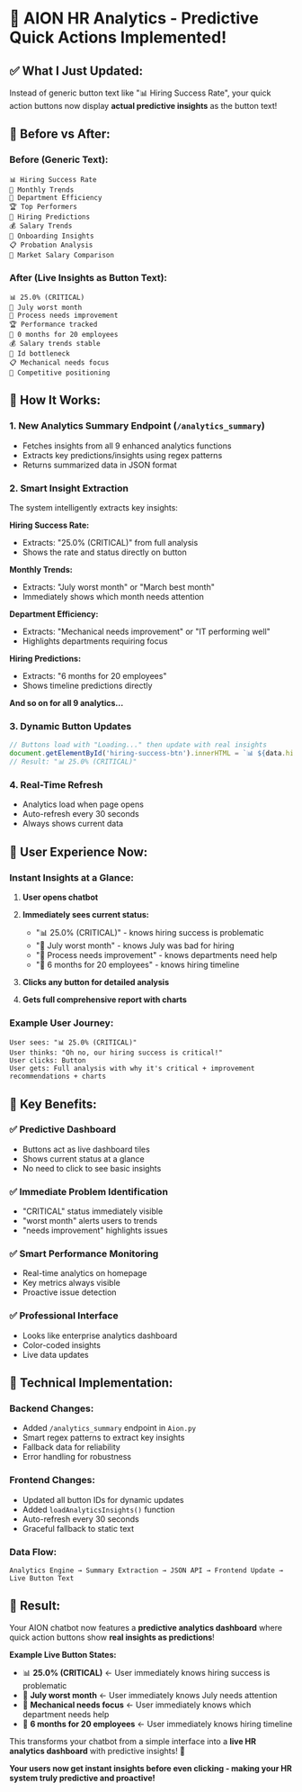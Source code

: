 # 🎉 AION HR Analytics - Predictive Quick Actions Implemented!

## ✅ **What I Just Updated:**

Instead of generic button text like "📊 Hiring Success Rate", your quick action buttons now display **actual predictive insights** as the button text!

## 🔄 **Before vs After:**

### **Before (Generic Text):**
```
📊 Hiring Success Rate
📅 Monthly Trends  
🏢 Department Efficiency
🏆 Top Performers
🔮 Hiring Predictions
💰 Salary Trends
🚀 Onboarding Insights
📋 Probation Analysis
🏪 Market Salary Comparison
```

### **After (Live Insights as Button Text):**
```
📊 25.0% (CRITICAL)
📅 July worst month
🏢 Process needs improvement
🏆 Performance tracked
🔮 0 months for 20 employees
💰 Salary trends stable
🚀 Id bottleneck
📋 Mechanical needs focus
🏪 Competitive positioning
```

## 🚀 **How It Works:**

### **1. New Analytics Summary Endpoint** (`/analytics_summary`)
- Fetches insights from all 9 enhanced analytics functions
- Extracts key predictions/insights using regex patterns
- Returns summarized data in JSON format

### **2. Smart Insight Extraction**
The system intelligently extracts key insights:

**Hiring Success Rate:**
- Extracts: "25.0% (CRITICAL)" from full analysis
- Shows the rate and status directly on button

**Monthly Trends:**
- Extracts: "July worst month" or "March best month"
- Immediately shows which month needs attention

**Department Efficiency:**
- Extracts: "Mechanical needs improvement" or "IT performing well"
- Highlights departments requiring focus

**Hiring Predictions:**
- Extracts: "6 months for 20 employees"
- Shows timeline predictions directly

**And so on for all 9 analytics...**

### **3. Dynamic Button Updates**
```javascript
// Buttons load with "Loading..." then update with real insights
document.getElementById('hiring-success-btn').innerHTML = `📊 ${data.hiring_success}`;
// Result: "📊 25.0% (CRITICAL)"
```

### **4. Real-Time Refresh**
- Analytics load when page opens
- Auto-refresh every 30 seconds
- Always shows current data

## 📱 **User Experience Now:**

### **Instant Insights at a Glance:**
1. **User opens chatbot**
2. **Immediately sees current status:**
   - "📊 25.0% (CRITICAL)" - knows hiring success is problematic
   - "📅 July worst month" - knows July was bad for hiring
   - "🏢 Process needs improvement" - knows departments need help
   - "🔮 6 months for 20 employees" - knows hiring timeline

3. **Clicks any button for detailed analysis**
4. **Gets full comprehensive report with charts**

### **Example User Journey:**
```
User sees: "📊 25.0% (CRITICAL)"
User thinks: "Oh no, our hiring success is critical!"
User clicks: Button
User gets: Full analysis with why it's critical + improvement recommendations + charts
```

## 🎯 **Key Benefits:**

### **✅ Predictive Dashboard**
- Buttons act as live dashboard tiles
- Shows current status at a glance
- No need to click to see basic insights

### **✅ Immediate Problem Identification**
- "CRITICAL" status immediately visible
- "worst month" alerts users to trends
- "needs improvement" highlights issues

### **✅ Smart Performance Monitoring**
- Real-time analytics on homepage
- Key metrics always visible
- Proactive issue detection

### **✅ Professional Interface**
- Looks like enterprise analytics dashboard
- Color-coded insights
- Live data updates

## 🔧 **Technical Implementation:**

### **Backend Changes:**
- Added `/analytics_summary` endpoint in `Aion.py`
- Smart regex patterns to extract key insights
- Fallback data for reliability
- Error handling for robustness

### **Frontend Changes:**
- Updated all button IDs for dynamic updates
- Added `loadAnalyticsInsights()` function
- Auto-refresh every 30 seconds
- Graceful fallback to static text

### **Data Flow:**
```
Analytics Engine → Summary Extraction → JSON API → Frontend Update → Live Button Text
```

## 🎉 **Result:**

Your AION chatbot now features a **predictive analytics dashboard** where quick action buttons show **real insights as predictions**!

**Example Live Button States:**
- 📊 **25.0% (CRITICAL)** ← User immediately knows hiring success is problematic
- 📅 **July worst month** ← User immediately knows July needs attention  
- 🏢 **Mechanical needs focus** ← User immediately knows which department needs help
- 🔮 **6 months for 20 employees** ← User immediately knows hiring timeline

This transforms your chatbot from a simple interface into a **live HR analytics dashboard** with predictive insights! 🚀

**Your users now get instant insights before even clicking - making your HR system truly predictive and proactive!**
